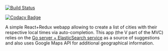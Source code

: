 [![Build Status](https://travis-ci.org/bapjiws/timezones_v.svg?branch=master)](https://travis-ci.org/bapjiws/timezones_v)

[![Codacy Badge](https://api.codacy.com/project/badge/Grade/262109c2f06e40858c881f30a1c691ac)](https://www.codacy.com/app/alex-boklin/timezones_v?utm_source=github.com&amp;utm_medium=referral&amp;utm_content=bapjiws/timezones_v&amp;utm_campaign=Badge_Grade)

A simple React+Redux webapp allowing to create a list of cities with their respective local times via auto-completion.
This app (the V part of the MVC) relies on the [Go server + ElasticSearch service](https://github.com/bapjiws/timezones_mc) as a source of suggestions
and also uses Google Maps API for additional geographical information.
